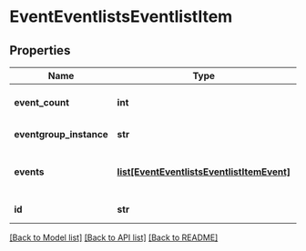 # EventEventlistsEventlistItem

## Properties
Name | Type | Description | Notes
------------ | ------------- | ------------- | -------------
**event_count** | **int** | Number of events linked to this eventgroup. | [optional] 
**eventgroup_instance** | **str** | Unique identifier of eventgroup instance. | [optional] 
**events** | [**list[EventEventlistsEventlistItemEvent]**](EventEventlistsEventlistItemEvent.md) | list of all events linked to this eventgroup in chronological order. | [optional] 
**id** | **str** | Same as eventgroup_instance. | [optional] 

[[Back to Model list]](../README.md#documentation-for-models) [[Back to API list]](../README.md#documentation-for-api-endpoints) [[Back to README]](../README.md)


